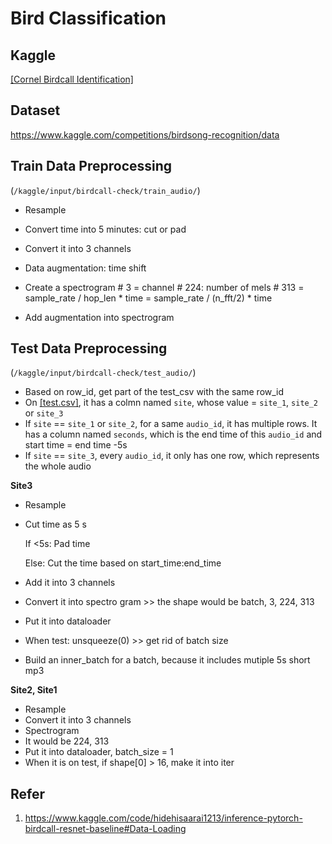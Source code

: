 # Bird Classification
## Kaggle
[[Cornel Birdcall Identification]](https://www.kaggle.com/competitions/birdsong-recognition/overview)

## Dataset
https://www.kaggle.com/competitions/birdsong-recognition/data

## Train Data Preprocessing
(`/kaggle/input/birdcall-check/train_audio/`)
- Resample
- Convert time into 5 minutes: cut or pad
- Convert it into 3 channels
- Data augmentation: time shift
- Create a spectrogram
                # 3 = channel
                # 224: number of mels
                # 313 = sample_rate / hop_len * time = sample_rate / (n_fft/2) * time

- Add augmentation into spectrogram

## Test Data Preprocessing 
(`/kaggle/input/birdcall-check/test_audio/`)
- Based on row_id, get part of the test_csv with the same row_id
- On [[test.csv]](`/kaggle/input/birdcall-check/test.csv`), it has a colmn named `site`, whose value = `site_1`, `site_2` or `site_3`
- If `site` == `site_1` or `site_2`, for a same `audio_id`, it has multiple rows. It has a column named `seconds`, which is the end time of this `audio_id` and start time = end time -5s
- If `site` == `site_3`, every `audio_id`, it only has one row, which represents the whole audio 

<b>Site3</b>
  - Resample
  - Cut time as 5 s

      If <5s: Pad time

      Else: Cut the time based on start_time:end_time
  - Add it into 3 channels
  - Convert it into spectro gram >> the shape would be batch, 3, 224, 313
  - Put it into dataloader
  - When test: unsqueeze(0) >> get rid of batch size 
  - Build an inner_batch for a batch, because it includes mutiple 5s short mp3 

<b>Site2, Site1</b>
- Resample
- Convert it into 3 channels
- Spectrogram
- It would be 224, 313
- Put it into dataloader, batch_size = 1
- When it is on test, if shape[0] > 16, make it into iter


## Refer
1. https://www.kaggle.com/code/hidehisaarai1213/inference-pytorch-birdcall-resnet-baseline#Data-Loading
